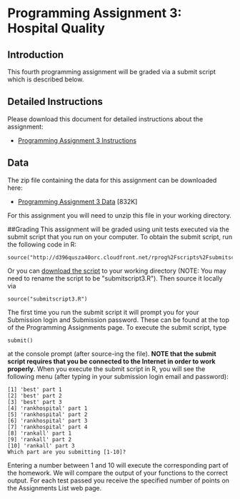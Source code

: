 # Programming Assignment 3: Hospital Quality  

## Introduction
This fourth programming assignment will be graded via a submit script which is described below.

## Detailed Instructions
Please download this document for detailed instructions about the assignment:

 * [Programming Assignment 3 Instructions](https://d396qusza40orc.cloudfront.net/rprog%2Fdoc%2FProgAssignment3.pdf)

## Data
The zip file containing the data for this assignment can be downloaded here:

 * [Programming Assignment 3 Data](https://d396qusza40orc.cloudfront.net/rprog%2Fdata%2FProgAssignment3-data.zip) [832K]

For this assignment you will need to unzip this file in your working directory.

##Grading
This assignment will be graded using unit tests executed via the submit script that you run on your computer. To obtain the submit script, run the following code in R:

    source("http://d396qusza40orc.cloudfront.net/rprog%2Fscripts%2Fsubmitscript3.R")

Or you can [download the script](http://d396qusza40orc.cloudfront.net/rprog%2Fscripts%2Fsubmitscript3.R) to your working directory (NOTE: You may need to rename the script to be "submitscript3.R"). Then source it locally via

    source("submitscript3.R")

The first time you run the submit script it will prompt you for your Submission login and Submission password. These can be found at the top of the Programming Assignments page. To execute the submit script, type

    submit()

at the console prompt (after source-ing the file). __NOTE that the submit script requires that you be connected to the Internet in order to work properly__. When you execute the submit script in R, you will see the following menu (after typing in your submission login email and password):

    [1] 'best' part 1
    [2] 'best' part 2
    [3] 'best' part 3
    [4] 'rankhospital' part 1
    [5] 'rankhospital' part 2
    [6] 'rankhospital' part 3
    [7] 'rankhospital' part 4
    [8] 'rankall' part 1
    [9] 'rankall' part 2
    [10] 'rankall' part 3
    Which part are you submitting [1-10]? 

Entering a number between 1 and 10 will execute the corresponding part of the homework. We will compare the output of your functions to the correct output. For each test passed you receive the specified number of points on the Assignments List web page. 